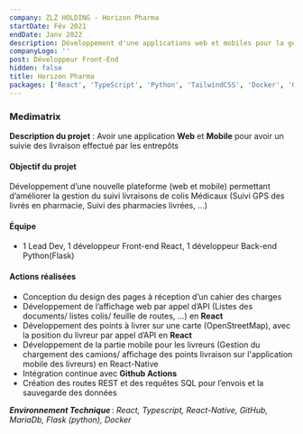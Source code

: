 ```yaml
---
company: ZLZ HOLDING - Horizon Pharma
startDate: Fév 2021
endDate: Janv 2022
description: Développement d'une applications web et mobiles pour la gestion des livraisons.
companyLogo: ''
post: Développeur Front-End
hidden: false
title: Horizon Pharma
packages: ['React', 'TypeScript', 'Python', 'TailwindCSS', 'Docker', 'Github']
---
```


### **Medimatrix**

**Description du projet** : Avoir une application **Web** et **Mobile** pour avoir un suivie des livraison effectué par les entrepôts

#### **Objectif du projet**

Développement d’une nouvelle plateforme (web et mobile) permettant d’améliorer la gestion du suivi livraisons de colis Médicaux (Suivi GPS des livrés en pharmacie, Suivi des pharmacies livrées, …)

#### **Équipe**

- 1 Lead Dev, 1 développeur Front-end React, 1 développeur Back-end Python(Flask)

#### **Actions réalisées**

- Conception du design des pages à réception d’un cahier des charges
- Développement de l’affichage web par appel d’API (Listes des documents/ listes colis/ feuille de routes, …) en **React**
- Développement des points à livrer sur une carte (OpenStreetMap), avec la position du livreur par appel d’API en **React**
- Développement de la partie mobile pour les livreurs (Gestion du chargement des camions/ affichage des points livraison sur l'application mobile des livreurs) en React-Native
- Intégration continue avec **Github Actions**
- Création des routes REST et des requêtes SQL pour l’envois et la sauvegarde des données

**_Environnement Technique_** : _React, Typescript, React-Native, GitHub, MariaDb, Flask (python), Docker_
